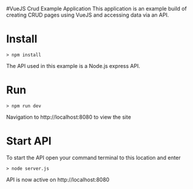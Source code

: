 #VueJS Crud Example Application
This application is an example build of creating CRUD pages using VueJS and accessing data via an API.

# Install
    > npm install

The API used in this example is a Node.js express API.

# Run
    > npm run dev
    
Navigation to http://localhost:8080 to view the site
    
# Start API

To start the API open your command terminal to this location and enter

    > node server.js
    
API is now active on http://localhost:8080
   
